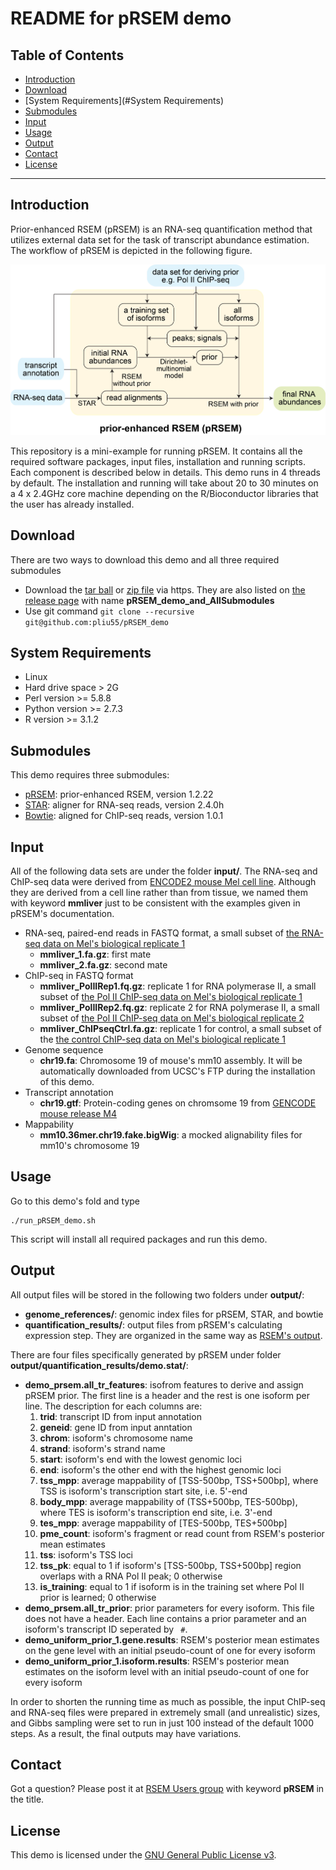 README for pRSEM demo
================

Table of Contents
-----------------

* [Introduction](#Introduction)
* [Download](#Download)
* [System Requirements](#System Requirements)
* [Submodules](#Submodules)
* [Input](#Input)
* [Usage](#Usage)
* [Output](#Output)
* [Contact](#Contact)
* [License](#License)

* * *

## <a name="Introduction"></a> Introduction
Prior-enhanced RSEM (pRSEM) is an RNA-seq quantification method that utilizes external data set for the task of transcript abundance estimation. The workflow of pRSEM is depicted in the following figure.

![alt text](https://github.com/pliu55/pRSEM_demo/blob/master/input/workflow.jpg)

This repository is a mini-example for running pRSEM. It contains all the required software packages, input files, installation and running scripts. Each component is described below in details. This demo runs in 4 threads by default. The installation and running will take about 20 to 30 minutes on a 4 x 2.4GHz core machine depending on the R/Bioconductor libraries that the user has already installed.

## <a name="Download"></a> Download
There are two ways to download this demo and all three required submodules
- Download the [tar ball](https://github.com/pliu55/pRSEM_demo/releases/download/v0.1/pRSEM_demo_and_AllSubmodules.tar.gz) or [ zip file](https://github.com/pliu55/pRSEM_demo/releases/download/v0.1/pRSEM_demo_and_AllSubmodules.zip) via https. They are also listed on [the release page](https://github.com/pliu55/pRSEM_demo/releases) with name __pRSEM_demo_and_AllSubmodules__ 
- Use git command `git clone --recursive git@github.com:pliu55/pRSEM_demo`

## <a name="System Requirements"></a> System Requirements
- Linux
- Hard drive space > 2G
- Perl version >= 5.8.8
- Python version >= 2.7.3
- R version >= 3.1.2

## <a name="Submodules"></a> Submodules
This demo requires three submodules:
- [pRSEM](https://github.com/pliu55/RSEM/tree/pRSEM): prior-enhanced RSEM, version 1.2.22
- [STAR](https://github.com/alexdobin/STAR): aligner for RNA-seq reads, version 2.4.0h
- [Bowtie](http://bowtie-bio.sourceforge.net/index.shtml): aligned for ChIP-seq reads, version 1.0.1

## <a name="Input"></a> Input
All of the following data sets are under the folder __input/__. The RNA-seq and ChIP-seq data were derived from [ENCODE2 mouse Mel cell line](https://www.encodeproject.org/biosamples/ENCBS049ENC/). Although they are derived from a cell line rather than from tissue, we named them with keyword __mmliver__ just to be consistent with the examples given in pRSEM's documentation.    
- RNA-seq, paired-end reads in FASTQ format, a small subset of [the RNA-seq data on Mel's biological replicate 1](https://www.encodeproject.org/experiments/ENCSR000CWE/) 
  - __mmliver_1.fa.gz__: first mate 
  - __mmliver_2.fa.gz__: second mate
- ChIP-seq in FASTQ format
  - __mmliver_PolIIRep1.fq.gz__: replicate 1 for RNA polymerase II, a small subset of [the Pol II ChIP-seq data on Mel's biological replicate 1](https://www.encodeproject.org/experiments/ENCSR000EUC/)
  - __mmliver_PolIIRep2.fq.gz__: replicate 2 for RNA polymerase II, a small subset of [the Pol II ChIP-seq data on Mel's biological replicate 2](https://www.encodeproject.org/experiments/ENCSR000EUC/)
  - __mmliver_ChIPseqCtrl.fa.gz__: replicate 1 for control, a small subset of the [the control ChIP-seq data on Mel's biological replicate 1](https://www.encodeproject.org/experiments/ENCSR000EUF/)
- Genome sequence
  - __chr19.fa__: Chromosome 19 of mouse's mm10 assembly. It will be automatically downloaded from UCSC's FTP during the installation of this demo. 
- Transcript annotation
  - __chr19.gtf__: Protein-coding genes on chromsome 19 from [GENCODE mouse release M4](http://www.gencodegenes.org/mouse_releases/4.html)
- Mappability
  - __mm10.36mer.chr19.fake.bigWig__: a mocked alignability files for mm10's chromosome 19


## <a name="Usage"></a> Usage
Go to this demo's fold and type 
```
./run_pRSEM_demo.sh
``` 
This script will install all required packages and run this demo.


## <a name="Output"></a> Output
All output files will be stored in the following two folders under __output/__:
- __genome_references/__: genomic index files for pRSEM, STAR, and bowtie
- __quantification_results/__: output files from pRSEM's calculating expression step. They are organized in the same way as [RSEM's output](http://deweylab.biostat.wisc.edu/rsem/rsem-calculate-expression.html#output).


There are four files specifically generated by pRSEM under folder __output/quantification_results/demo.stat/__:  
- __demo_prsem.all_tr_features__: isofrom features to derive and assign pRSEM prior. The first line is a header and the rest is one isoform per line. The description for each columns are:
  1. __trid__: transcript ID from input annotation
  2.  __geneid__: gene ID from input anntation
  3.  __chrom__: isoform's chromosome name
  4.  __strand__: isoform's strand name
  5.  __start__: isoform's end with the lowest genomic loci
  6.  __end__: isoform's the other end with the highest genomic loci
  7.  __tss_mpp__: average mappability of [TSS-500bp, TSS+500bp], where TSS is isoform's transcription start site, i.e. 5'-end
  8.  __body_mpp__: average mappability of (TSS+500bp, TES-500bp), where TES is isoform's transcription end site, i.e. 3'-end
  9.  __tes_mpp__: average mappability of [TES-500bp, TES+500bp]
  10.  __pme_count__: isoform's fragment or read count from RSEM's posterior mean estimates
  11.  __tss__: isoform's TSS loci 
  12.  __tss_pk__: equal to 1 if isoform's [TSS-500bp, TSS+500bp] region overlaps with a RNA Pol II peak; 0 otherwise
  13.  __is_training__: equal to 1 if isoform is in the training set where Pol II prior is learned; 0 otherwise
- __demo_prsem.all_tr_prior__: prior parameters for every isoform. This file does not have a header. Each line contains a prior parameter and an isoform's transcript ID seperated by `  # `.
- __demo_uniform_prior_1.gene.results__: RSEM's posterior mean estimates on the gene level with an initial pseudo-count of one for every isoform 
- __demo_uniform_prior_1.isoform.results__: RSEM's posterior mean estimates on the isoform level with an initial pseudo-count of one for every isoform 

In order to shorten the running time as much as possible, the input ChIP-seq and RNA-seq files were prepared in extremely small (and unrealistic) sizes, and Gibbs sampling were set to run in just 100 instead of the default 1000 steps. As a result, the final outputs may have variations.

## <a name="Contact"></a> Contact
Got a question? Please post it at [RSEM Users group](https://groups.google.com/forum/#!forum/rsem-users) with keyword __pRSEM__ in the title.  

## <a name="License"></a> License
This demo is licensed under the [GNU General Public License
v3](http://www.gnu.org/licenses/gpl-3.0.html).
